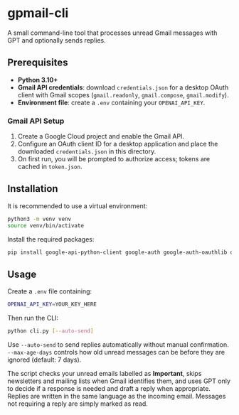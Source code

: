 # gpmail-cli

A small command-line tool that processes unread Gmail messages with GPT and optionally sends replies.

## Prerequisites

- **Python 3.10+**
- **Gmail API credentials**: download `credentials.json` for a desktop OAuth client with Gmail scopes (`gmail.readonly`, `gmail.compose`, `gmail.modify`).
- **Environment file**: create a `.env` containing your `OPENAI_API_KEY`.

### Gmail API Setup
1. Create a Google Cloud project and enable the Gmail API.
2. Configure an OAuth client ID for a desktop application and place the downloaded `credentials.json` in this directory.
3. On first run, you will be prompted to authorize access; tokens are cached in `token.json`.

## Installation

It is recommended to use a virtual environment:

```bash
python3 -m venv venv
source venv/bin/activate
```

Install the required packages:

```bash
pip install google-api-python-client google-auth google-auth-oauthlib openai python-dotenv
```

## Usage

Create a `.env` file containing:

```bash
OPENAI_API_KEY=YOUR_KEY_HERE
```

Then run the CLI:

```bash
python cli.py [--auto-send]
```

Use `--auto-send` to send replies automatically without manual confirmation.
`--max-age-days` controls how old unread messages can be before they are ignored (default: 7 days).

The script checks your unread emails labelled as **Important**, skips newsletters and mailing lists when Gmail identifies them, and uses GPT only to decide if a response is needed and draft a reply when appropriate.
Replies are written in the same language as the incoming email. Messages not requiring a reply are simply marked as read.
